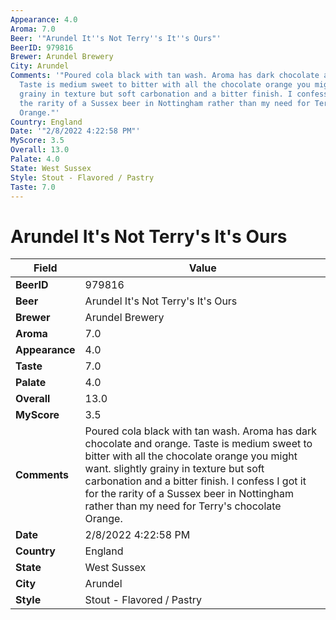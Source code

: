 ```yaml
---
Appearance: 4.0
Aroma: 7.0
Beer: '"Arundel It''s Not Terry''s It''s Ours"'
BeerID: 979816
Brewer: Arundel Brewery
City: Arundel
Comments: '"Poured cola black with tan wash. Aroma has dark chocolate and orange.
  Taste is medium sweet to bitter with all the chocolate orange you might want.  slightly
  grainy in texture but soft carbonation and a bitter finish. I confess I got it for
  the rarity of a Sussex beer in Nottingham rather than my need for Terry''s chocolate
  Orange."'
Country: England
Date: '"2/8/2022 4:22:58 PM"'
MyScore: 3.5
Overall: 13.0
Palate: 4.0
State: West Sussex
Style: Stout - Flavored / Pastry
Taste: 7.0
---
```


# Arundel It's Not Terry's It's Ours

| Field         | Value |
|---------------|-------|
| **BeerID** | 979816 |
| **Beer** | Arundel It's Not Terry's It's Ours |
| **Brewer** | Arundel Brewery |
| **Aroma** | 7.0 |
| **Appearance** | 4.0 |
| **Taste** | 7.0 |
| **Palate** | 4.0 |
| **Overall** | 13.0 |
| **MyScore** | 3.5 |
| **Comments** | Poured cola black with tan wash. Aroma has dark chocolate and orange. Taste is medium sweet to bitter with all the chocolate orange you might want.  slightly grainy in texture but soft carbonation and a bitter finish. I confess I got it for the rarity of a Sussex beer in Nottingham rather than my need for Terry's chocolate Orange. |
| **Date** | 2/8/2022 4:22:58 PM |
| **Country** | England |
| **State** | West Sussex |
| **City** | Arundel |
| **Style** | Stout - Flavored / Pastry |
